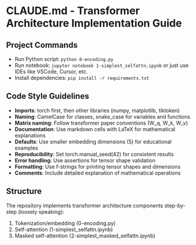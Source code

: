 # CLAUDE.md - Transformer Architecture Implementation Guide

## Project Commands
- Run Python script: `python 0-encoding.py`
- Run notebook: `jupyter notebook 1-simplest_selfattn.ipynb` or just use IDEs like VSCode, Cursor, etc.
- Install dependencies: `pip install -r requirements.txt`

## Code Style Guidelines
- **Imports**: torch first, then other libraries (numpy, matplotlib, tiktoken)
- **Naming**: CamelCase for classes, snake_case for variables and functions
- **Matrix naming**: Follow transformer paper conventions (W_q, W_k, W_v)
- **Documentation**: Use markdown cells with LaTeX for mathematical explanations
- **Defaults**: Use smaller embedding dimensions (5) for educational examples
- **Reproducibility**: Set torch.manual_seed(42) for consistent results
- **Error handling**: Use assertions for tensor shape validation
- **Formatting**: Use f-strings for printing tensor shapes and dimensions
- **Comments**: Include detailed explanation of mathematical operations

## Structure
The repository implements transformer architecture components step-by-step (loosely speaking):
1. Tokenization/embedding (0-encoding.py)
2. Self-attention (1-simplest_selfattn.ipynb)
3. Masked self-attention (2-simplest_masked_selfattn.ipynb)
